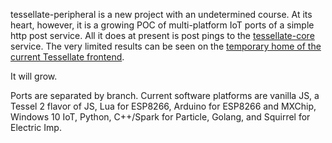 tessellate-peripheral is a new project with an undetermined course. At its heart, however, it is a growing POC of multi-platform IoT ports of a simple http post service. All it does at present is post pings to the [tessellate-core](https://github.com/cachilders/tessellate-core) service. The very limited results can be seen on the [temporary home of the current Tessellate frontend](http://tessellate.cc).

It will grow.

Ports are separated by branch. Current software platforms are vanilla JS, a Tessel 2 flavor of JS, Lua for ESP8266, Arduino for ESP8266 and MXChip, Windows 10 IoT, Python, C++/Spark for Particle, Golang, and Squirrel for Electric Imp.

